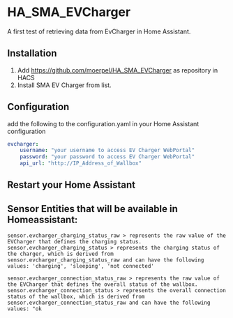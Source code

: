

# HA_SMA_EVCharger
A first test of retrieving data from EvCharger in Home Assistant.

## Installation
1. Add https://github.com/moerpel/HA_SMA_EVCharger as repository in HACS
2. Install SMA EV Charger from list.

## Configuration
add the following to the configuration.yaml in your Home Assistant configuration
```yaml
evcharger:
    username: "your username to access EV Charger WebPortal"
    password: "your password to access EV Charger WebPortal"
    api_url: "http://IP_Address_of_Wallbox"
```
## Restart your Home Assistant

## Sensor Entities that will be available in Homeassistant:
    sensor.evcharger_charging_status_raw > represents the raw value of the EVCharger that defines the charging status.
    sensor.evcharger_charging_status > represents the charging status of the charger, which is derived from sensor.evcharger_charging_status_raw and can have the following values: 'charging', 'sleeping', 'not connected'

    sensor.evcharger_connection_status_raw > represents the raw value of the EVCharger that defines the overall status of the wallbox.
    sensor.evcharger_connection_status > represents the overall connection status of the wallbox, which is derived from sensor.evcharger_connection_status_raw and can have the following values: "ok
